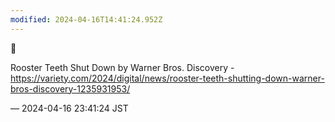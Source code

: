 ```yaml
---
modified: 2024-04-16T14:41:24.952Z
---
```


<p>🥲</p><p>Rooster Teeth Shut Down by Warner Bros. Discovery - <a href="https://variety.com/2024/digital/news/rooster-teeth-shutting-down-warner-bros-discovery-1235931953/" target="_blank" rel="nofollow noopener noreferrer" translate="no"><span class="invisible">https://</span><span class="ellipsis">variety.com/2024/digital/news/</span><span class="invisible">rooster-teeth-shutting-down-warner-bros-discovery-1235931953/</span></a></p>

&mdash; 2024-04-16 23:41:24 JST

<!-- Original URL: https://mastodon.social/@sakuramochi0/112281418789745490-->
